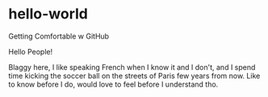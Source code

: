 # hello-world
Getting Comfortable w GitHub

Hello People!

Blaggy here, I like speaking French when I know it and I don't, and I spend time kicking
the soccer ball on the streets of Paris few years from now. 
Like to know before I do, would love to feel before I understand tho. 

